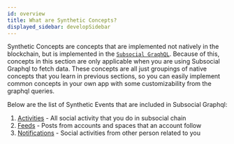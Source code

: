 ```yaml
---
id: overview
title: What are Synthetic Concepts?
displayed_sidebar: developSidebar
---
```


Synthetic Concepts are concepts that are implemented not natively in the blockchain, but is implemented in the [`Subsocial GraqhQL`](/docs/develop/subsocial-graqhql).
Because of this, concepts in this section are only applicable when you are using Subsocial Graphql to fetch data.
These concepts are all just groupings of native concepts that you learn in previous sections, so you can easily implement common concepts in your own app with some customizability from the graphql queries.

Below are the list of Synthetic Events that are included in Subsocial Graphql:

1. [Activities](/docs/develop/concepts/synthetic/activities.md) - All social activity that you do in subsocial chain
1. [Feeds](/docs/develop/concepts/synthetic/feeds.md) - Posts from accounts and spaces that an account follow
1. [Notifications](/docs/develop/concepts/synthetic/notifications.md) - Social activities from other person related to you
